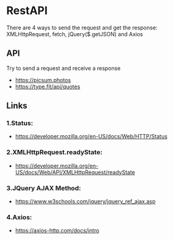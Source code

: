 # RestAPI
There are 4 ways to send the request and get the response: XMLHttpRequest, fetch, jQuery($.getJSON) and Axios

## API
Try to send a request and receive a response
- https://picsum.photos
- https://type.fit/api/quotes

## Links
### 1.Status: 
- https://developer.mozilla.org/en-US/docs/Web/HTTP/Status
### 2.XMLHttpRequest.readyState: 
- https://developer.mozilla.org/en-US/docs/Web/API/XMLHttpRequest/readyState
### 3.JQuery AJAX Method: 
- https://www.w3schools.com/jquery/jquery_ref_ajax.asp
### 4.Axios:
- https://axios-http.com/docs/intro




